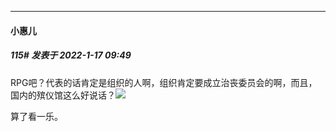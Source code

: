 

*****

####  小惠儿  
##### 115#       发表于 2022-1-17 09:49

RPG吧？代表的话肯定是组织的人啊，组织肯定要成立治丧委员会的啊，而且，国内的殡仪馆这么好说话？<img src="https://static.saraba1st.com/image/smiley/face2017/067.png" referrerpolicy="no-referrer">

算了看一乐。


